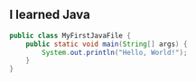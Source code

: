 ## I learned Java

```java title="MyFirstJavaFile.java"
public class MyFirstJavaFile {
    public static void main(String[] args) {
        System.out.println("Hello, World!");
    }
}
```